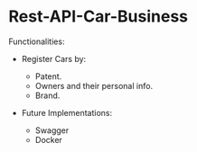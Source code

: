 # Rest-API-Car-Business

Functionalities:

* Register Cars by:
  * Patent.
  * Owners and their personal info.
  * Brand.

* Future Implementations:
  * Swagger
  * Docker
